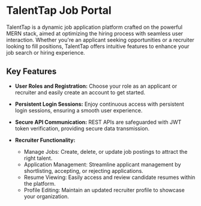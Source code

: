 # TalentTap Job Portal

TalentTap is a dynamic job application platform crafted on the powerful MERN stack, aimed at optimizing the hiring process with seamless user interaction. Whether you're an applicant seeking opportunities or a recruiter looking to fill positions, TalentTap offers intuitive features to enhance your job search or hiring experience.

## Key Features

- **User Roles and Registration:** Choose your role as an applicant or recruiter and easily create an account to get started.
  
- **Persistent Login Sessions:** Enjoy continuous access with persistent login sessions, ensuring a smooth user experience.

- **Secure API Communication:** REST APIs are safeguarded with JWT token verification, providing secure data transmission.

- **Recruiter Functionality:**
  - Manage Jobs: Create, delete, or update job postings to attract the right talent.
  - Application Management: Streamline applicant management by shortlisting, accepting, or rejecting applications.
  - Resume Viewing: Easily access and review candidate resumes within the platform.
  - Profile Editing: Maintain an updated recruiter profile to showcase your organization.
